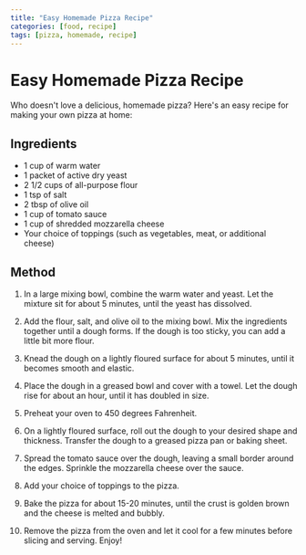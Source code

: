 ```yaml
---
title: "Easy Homemade Pizza Recipe"
categories: [food, recipe]
tags: [pizza, homemade, recipe]
---
```


# Easy Homemade Pizza Recipe

Who doesn't love a delicious, homemade pizza? Here's an easy recipe for making your own pizza at home:

## Ingredients

- 1 cup of warm water
- 1 packet of active dry yeast
- 2 1/2 cups of all-purpose flour
- 1 tsp of salt
- 2 tbsp of olive oil
- 1 cup of tomato sauce
- 1 cup of shredded mozzarella cheese
- Your choice of toppings (such as vegetables, meat, or additional cheese)

## Method

1. In a large mixing bowl, combine the warm water and yeast. Let the mixture sit for about 5 minutes, until the yeast has dissolved.

2. Add the flour, salt, and olive oil to the mixing bowl. Mix the ingredients together until a dough forms. If the dough is too sticky, you can add a little bit more flour.

3. Knead the dough on a lightly floured surface for about 5 minutes, until it becomes smooth and elastic.

4. Place the dough in a greased bowl and cover with a towel. Let the dough rise for about an hour, until it has doubled in size.

5. Preheat your oven to 450 degrees Fahrenheit.

6. On a lightly floured surface, roll out the dough to your desired shape and thickness. Transfer the dough to a greased pizza pan or baking sheet.

7. Spread the tomato sauce over the dough, leaving a small border around the edges. Sprinkle the mozzarella cheese over the sauce.

8. Add your choice of toppings to the pizza.

9. Bake the pizza for about 15-20 minutes, until the crust is golden brown and the cheese is melted and bubbly.

10. Remove the pizza from the oven and let it cool for a few minutes before slicing and serving. Enjoy!
